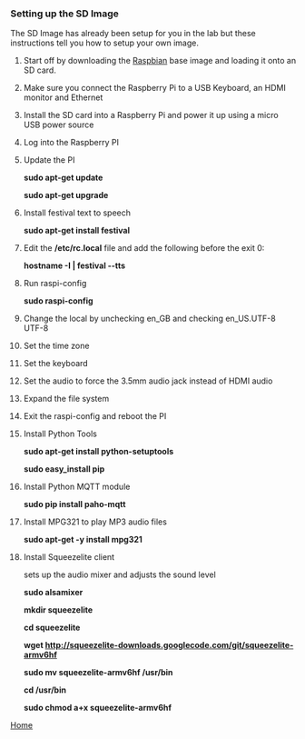 ### Setting up the SD Image
The SD Image has already been setup for you in the lab but these instructions tell you how to setup your own image.

1. Start off by downloading the [Raspbian](https://www.raspberrypi.org/downloads/) base image and loading it onto an SD card.
2. Make sure you connect the Raspberry Pi to a USB Keyboard, an HDMI monitor and Ethernet
3. Install the SD card into a Raspberry Pi and power it up using a micro USB power source
4. Log into the Raspberry PI
5. Update the PI

	**sudo apt-get update**

	**sudo apt-get upgrade**
6. Install festival text to speech

	**sudo apt-get install festival**
7. Edit the **/etc/rc.local** file and add the following before the exit 0:

	**hostname -I | festival --tts**

8. Run raspi-config
	
	**sudo raspi-config**  

9. Change the local by unchecking en_GB and checking en_US.UTF-8 UTF-8
10. Set the time zone
11. Set the keyboard
11. Set the audio to force the 3.5mm audio jack instead of HDMI audio
12. Expand the file system
13. Exit the raspi-config and reboot the PI
12. Install Python Tools

	**sudo apt-get install python-setuptools**

	**sudo easy_install pip**

14. Install Python MQTT module
	
	**sudo pip install paho-mqtt**

15. Install MPG321 to play MP3 audio files
	
	**sudo apt-get -y install mpg321**

16. Install Squeezelite client

	sets up the audio mixer and adjusts the sound level

    **sudo alsamixer** 

    **mkdir squeezelite**

    **cd squeezelite**

    **wget http://squeezelite-downloads.googlecode.com/git/squeezelite-armv6hf**

    **sudo mv squeezelite-armv6hf /usr/bin**

    **cd /usr/bin**

    **sudo chmod a+x squeezelite-armv6hf**


[Home](README.md)